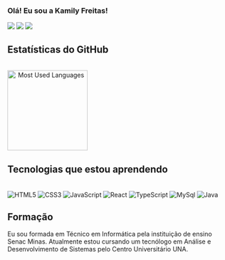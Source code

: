 ### Olá! Eu sou a Kamily Freitas!

<div>
    <a href="https://www.linkedin.com/in/kamily-freitas/" target="_blank"><img src="https://img.shields.io/badge/LinkedIn-0077B5?style=for-the-badge&logo=linkedin&logoColor=white"></a>
    <a href="https://www.instagram.com/kamilykathleen16/" target="_blank"><img src="https://img.shields.io/badge/Instagram-E4405F?style=for-the-badge&logo=instagram&logoColor=white"></a>
    <a href="mailto:freitas.kamily@hotmail.com" target="_blank"><img src="https://img.shields.io/badge/Microsoft_Outlook-0078D4?style=for-the-badge&logo=microsoft-outlook&logoColor=white"></a>
</div>

## Estatísticas do GitHub

<div style="display: inline-block" align="center"><br>
    <!---<img height="180" align="center" alt="GitHub Stats" src="https://github-readme-stats.vercel.app/api?username=KamilyKathleen&show_icons=true&theme=midnight-purple&border_radius=10">--->
    <img height="180" align="center" alt="Most Used Languages" src="https://github-readme-stats.vercel.app/api/top-langs/?username=KamilyKathleen&layout=donut&theme=midnight-purple&border_radius=10">
</div>

## Tecnologias que estou aprendendo

<div style="display: inline-block"><br>
    <img align="center" alt="HTML5" src="https://img.shields.io/badge/HTML5-E34F26?style=for-the-badge&logo=html5&logoColor=white">
    <img align="center" alt="CSS3" src="https://img.shields.io/badge/CSS3-1572B6?style=for-the-badge&logo=css3&logoColor=white">
    <img align="center" alt="JavaScript" src="https://img.shields.io/badge/JavaScript-323330?style=for-the-badge&logo=javascript&logoColor=F7DF1E">
    <img align="center" alt="React" src="https://img.shields.io/badge/React-20232A?style=for-the-badge&logo=react&logoColor=61DAFB">
    <img align="center" alt="TypeScript" src="https://img.shields.io/badge/TypeScript-007ACC?style=for-the-badge&logo=typescript&logoColor=white">
    <img align="center" alt="MySql" src="https://img.shields.io/badge/MySQL-00000F?style=for-the-badge&logo=mysql&logoColor=white">
    <img align="center" alt="Java" src="https://img.shields.io/badge/Java-ED8B00?style=for-the-badge&logo=openjdk&logoColor=white">
</div><br>

## Formação

Eu sou formada em Técnico em Informática pela instituição de ensino Senac Minas. Atualmente estou cursando um tecnólogo em Análise e Desenvolvimento de Sistemas pelo Centro Universitário UNA.
